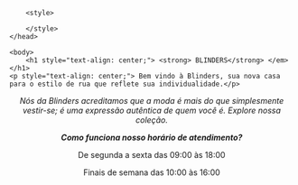 <!DOCTYPE html>
<html lang="pt-br">
    <head>
        <meta charset="UTF-8">
        <title>BLINDERS</title>
        <link rel="stylesheet" href="style.css">

        <style>

        </style>
    </head>

    <body>
        <h1 style="text-align: center;"> <strong> BLINDERS</strong> </em> </h1> 
    <p style="text-align: center;"> Bem vindo à Blinders, sua nova casa para o estilo de rua que reflete sua individualidade.</p>
<p style="text-align: center;"><em></body> Nós da Blinders acreditamos que a moda é mais do que simplesmente vestir-se; é uma expressão autêntica de quem você é. Explore nossa coleção.</em></p>
<p style="text-align: center;"><em><strong> Como funciona nosso horário de atendimento? </strong></em></p>
<p style="text-align: center;"> De segunda a sexta das 09:00 às 18:00 </p>
<p style="text-align: center;"> Finais de semana das 10:00 às 16:00</p>
